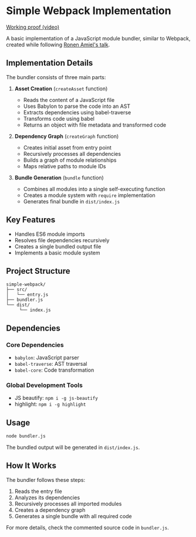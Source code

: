 # Simple Webpack Implementation

[Working proof (video)](result.mov)

A basic implementation of a JavaScript module bundler, similar to Webpack, created while following [Ronen Amiel's talk](https://www.youtube.com/watch?v=Gc9-7PBqOC8).

## Implementation Details

The bundler consists of three main parts:

1. **Asset Creation** (`createAsset` function)
    - Reads the content of a JavaScript file
    - Uses Babylon to parse the code into an AST
    - Extracts dependencies using babel-traverse
    - Transforms code using babel
    - Returns an object with file metadata and transformed code

2. **Dependency Graph** (`createGraph` function)
    - Creates initial asset from entry point
    - Recursively processes all dependencies
    - Builds a graph of module relationships
    - Maps relative paths to module IDs

3. **Bundle Generation** (`bundle` function)
    - Combines all modules into a single self-executing function
    - Creates a module system with `require` implementation
    - Generates final bundle in `dist/index.js`

## Key Features

- Handles ES6 module imports
- Resolves file dependencies recursively
- Creates a single bundled output file
- Implements a basic module system

## Project Structure

```
simple-webpack/
├── src/
│   └── entry.js
├── bundler.js
└── dist/
     └── index.js
```

## Dependencies

### Core Dependencies
- `babylon`: JavaScript parser
- `babel-traverse`: AST traversal
- `babel-core`: Code transformation

### Global Development Tools
- JS beautify: `npm i -g js-beautify`
- highlight: `npm i -g highlight`

## Usage

```bash
node bundler.js
```

The bundled output will be generated in `dist/index.js`.

## How It Works

The bundler follows these steps:

1. Reads the entry file
2. Analyzes its dependencies
3. Recursively processes all imported modules
4. Creates a dependency graph
5. Generates a single bundle with all required code

For more details, check the commented source code in `bundler.js`.
